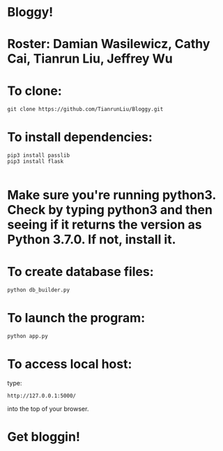 # Bloggy!
# Roster: Damian Wasilewicz, Cathy Cai, Tianrun Liu, Jeffrey Wu

# To clone:
```
git clone https://github.com/TianrunLiu/Bloggy.git

```

# To install dependencies:
```
pip3 install passlib
pip3 install flask 
   
```
# Make sure you're running python3. Check by typing python3 and then seeing if it returns the version as Python 3.7.0. If not, install it.

# To create database files:
``` 
python db_builder.py
```


# To launch the program:
``` 
python app.py 
```

# To access local host:
type:
```
http://127.0.0.1:5000/
```
into the top of your browser.

# Get bloggin!
